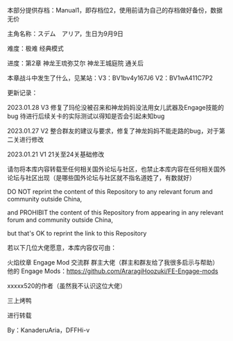 本部分提供存档：Manual1，即存档位2，使用前请为自己的存档做好备份，数据无价

主角名称：スデム　アリア，生日为9月9日

难度：极难 经典模式

进度：第2章 神龙王琉弥艾尔 神龙王城庭院 通关后

本章战斗中发生了什么，见某站：V3：BV1bv4y167J6 V2：BV1wA411C7P2

更新记录：

2023.01.28 V3 修复了玛伦没被召来和神龙妈妈没法用女儿武器及Engage技能的bug 待进行后续关卡的实际测试以得知是否会引起未知bug

2023.01.27 V2 整合群友的建议与要求，修复了神龙妈妈不能走路的bug，对于第二关进行修改

2023.01.21 V1 21关至24关基础修改

请勿将本库内容转载至任何相关国外论坛与社区，也禁止本库内容在任何相关国外论坛与社区出现（是哪些国外论坛与社区就不指名道姓了，有数就好）

DO NOT reprint the content of this Repository to any relevant forum and community outside China, 

and PROHIBIT the content of this Repository from appearing in any relevant forum and community outside China, 

but that's OK to reprint the link to this Repository

若以下几位大佬愿意，本库内容仅可由：

火焰纹章 Engage Mod 交流群 群主大佬（群主和群友给了我很多启示与帮助） 他的 Engage Mods：https://github.com/AraragiHoozuki/FE-Engage-mods

xxxxx520的作者（虽然我不认识这位大佬）

三上烤鸭

进行转载

By：KanaderuAria，DFFHi-v
